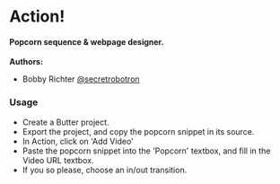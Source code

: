 Action!
=======

#### Popcorn sequence & webpage designer. ####

**Authors:**

* Bobby Richter [@secretrobotron](http://twitter.com/secretrobotron) 

### Usage ###

* Create a Butter project.
* Export the project, and copy the popcorn snippet in its source.
* In Action, click on 'Add Video'
* Paste the popcorn snippet into the 'Popcorn' textbox, and fill in the Video URL textbox.
* If you so please, choose an in/out transition.


